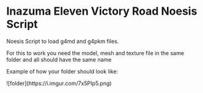 # Inazuma Eleven Victory Road Noesis Script

<p>Noesis Script to load g4md and g4pkm files.</p>
<p>For this to work you need the model, mesh and texture file in the same folder and all should have the same name</p>
<p>Example of how your folder should look like:</p>
![folder](https://i.imgur.com/7x5PIp5.png)

